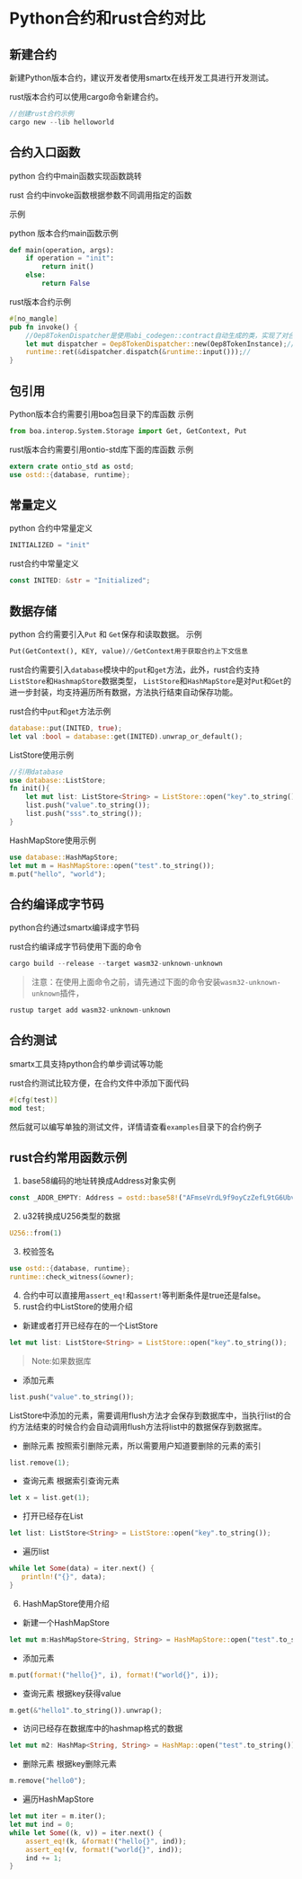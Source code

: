 # Python合约和rust合约对比

## 新建合约
新建Python版本合约，建议开发者使用smartx在线开发工具进行开发测试。

rust版本合约可以使用cargo命令新建合约。
```rust
//创建rust合约示例
cargo new --lib helloworld
```
## 合约入口函数
python 合约中main函数实现函数跳转

rust 合约中invoke函数根据参数不同调用指定的函数

示例

python 版本合约main函数示例
```python
def main(operation, args):
    if operation = "init":
        return init()
    else:
        return False
```
rust版本合约示例
```rust
#[no_mangle]
pub fn invoke() {
    //Oep8TokenDispatcher是使用abi_codegen::contract自动生成的类，实现了对合约请求的自动派发和结果的序列化操作
    let mut dispatcher = Oep8TokenDispatcher::new(Oep8TokenInstance);//通过代码生成器，生成Oep8TokenDispatcher对象实例
    runtime::ret(&dispatcher.dispatch(&runtime::input()));//
}
```
## 包引用
Python版本合约需要引用boa包目录下的库函数
示例
```python
from boa.interop.System.Storage import Get, GetContext, Put
```
rust版本合约需要引用ontio-std库下面的库函数
示例
```rust
extern crate ontio_std as ostd;
use ostd::{database, runtime};
```

## 常量定义
python 合约中常量定义
```python
INITIALIZED = "init"
```
rust合约中常量定义
```rust
const INITED: &str = "Initialized";
```

## 数据存储
python 合约需要引入`Put` 和 `Get`保存和读取数据。
示例
```python
Put(GetContext(), KEY, value)//GetContext用于获取合约上下文信息
```

rust合约需要引入`database`模块中的`put`和`get`方法，此外，rust合约支持`ListStore`和`HashmapStore`数据类型，
`ListStore`和`HashMapStore`是对`Put`和`Get`的进一步封装，均支持遍历所有数据，方法执行结束自动保存功能。

rust合约中`put`和`get`方法示例
```rust
database::put(INITED, true);
let val :bool = database::get(INITED).unwrap_or_default();
```
ListStore使用示例
```rust
//引用database
use database::ListStore;
fn init(){
    let mut list: ListStore<String> = ListStore::open("key".to_string());//新建List实例
    list.push("value".to_string());
    list.push("sss".to_string());
}
```
HashMapStore使用示例
```rust
use database::HashMapStore;
let mut m = HashMapStore::open("test".to_string());
m.put("hello", "world");
```

## 合约编译成字节码
python合约通过smartx编译成字节码

rust合约编译成字节码使用下面的命令
```rust
cargo build --release --target wasm32-unknown-unknown
```
>注意：在使用上面命令之前，请先通过下面的命令安装`wasm32-unknown-unknown`插件，
```rust
rustup target add wasm32-unknown-unknown
```
## 合约测试
smartx工具支持python合约单步调试等功能

rust合约测试比较方便，在合约文件中添加下面代码
```rust
#[cfg(test)]
mod test;
```
然后就可以编写单独的测试文件，详情请查看`examples`目录下的合约例子

## rust合约常用函数示例
1. base58编码的地址转换成Address对象实例
```rust
const _ADDR_EMPTY: Address = ostd::base58!("AFmseVrdL9f9oyCzZefL9tG6UbvhPbdYzM");
```
2. u32转换成U256类型的数据
```rust
U256::from(1)
```
3. 校验签名

```rust
use ostd::{database, runtime};
runtime::check_witness(&owner);
```
4. 合约中可以直接用`assert_eq!`和`assert!`等判断条件是true还是false。
5. rust合约中ListStore的使用介绍
* 新建或者打开已经存在的一个ListStore
```rust
let mut list: ListStore<String> = ListStore::open("key".to_string());
```
>Note:如果数据库

* 添加元素
```rust
list.push("value".to_string());
```
ListStore中添加的元素，需要调用flush方法才会保存到数据库中，当执行list的合约方法结束的时候合约会自动调用flush方法将list中的数据保存到数据库。

* 删除元素
按照索引删除元素，所以需要用户知道要删除的元素的索引
```rust
list.remove(1);
```
* 查询元素
根据索引查询元素
```rust
let x = list.get(1);
```
* 打开已经存在List
```rust
let list: ListStore<String> = ListStore::open("key".to_string());
```
* 遍历list
```rust
while let Some(data) = iter.next() {
   println!("{}", data);
}
```

6. HashMapStore使用介绍
* 新建一个HashMapStore
```rust
let mut m:HashMapStore<String, String> = HashMapStore::open("test".to_string());
```

* 添加元素
```rust
m.put(format!("hello{}", i), format!("world{}", i));
```
* 查询元素
根据key获得value
```rust
m.get(&"hello1".to_string()).unwrap();
```
* 访问已经存在数据库中的hashmap格式的数据
```rust
let mut m2: HashMap<String, String> = HashMap::open("test".to_string());
```

* 删除元素
根据key删除元素
```rust
m.remove("hello0");
```

* 遍历HashMapStore
```rust
let mut iter = m.iter();
let mut ind = 0;
while let Some((k, v)) = iter.next() {
    assert_eq!(k, &format!("hello{}", ind));
    assert_eq!(v, format!("world{}", ind));
    ind += 1;
}
```
